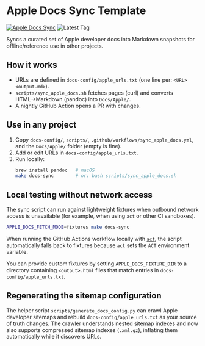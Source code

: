 # Apple Docs Sync Template

[![Apple Docs Sync](https://github.com/${{REPO_OWNER}}/${{REPO_NAME}}/actions/workflows/sync_apple_docs.yml/badge.svg)](https://github.com/${{REPO_OWNER}}/${{REPO_NAME}}/actions/workflows/sync_apple_docs.yml)
![Latest Tag](https://img.shields.io/github/v/tag/${{REPO_OWNER}}/${{REPO_NAME}}?label=latest%20tag&sort=semver)

Syncs a curated set of Apple developer docs into Markdown snapshots for offline/reference use in other projects.

## How it works
- URLs are defined in `docs-config/apple_urls.txt` (one line per: `<URL> <output.md>`).
- `scripts/sync_apple_docs.sh` fetches pages (curl) and converts HTML→Markdown (pandoc) into `Docs/Apple/`.
- A nightly GitHub Action opens a PR with changes.

## Use in any project
1. Copy `docs-config/`, `scripts/`, `.github/workflows/sync_apple_docs.yml`, and the `Docs/Apple/` folder (empty is fine).
2. Add or edit URLs in `docs-config/apple_urls.txt`.
3. Run locally:
   ```bash
   brew install pandoc   # macOS
   make docs-sync        # or: bash scripts/sync_apple_docs.sh
   ```

## Local testing without network access
The sync script can run against lightweight fixtures when outbound network access is unavailable (for example, when using `act` or other CI sandboxes).

```bash
APPLE_DOCS_FETCH_MODE=fixtures make docs-sync
```

When running the GitHub Actions workflow locally with [`act`](https://github.com/nektos/act), the script automatically falls back to fixtures because `act` sets the `ACT` environment variable.

You can provide custom fixtures by setting `APPLE_DOCS_FIXTURE_DIR` to a directory containing `<output>.html` files that match entries in `docs-config/apple_urls.txt`.

## Regenerating the sitemap configuration

The helper script `scripts/generate_docs_config.py` can crawl Apple developer
sitemaps and rebuild `docs-config/apple_urls.txt` as your source of truth
changes.  The crawler understands nested sitemap indexes and now also supports
compressed sitemap indexes (`.xml.gz`), inflating them automatically while it
discovers URLs.
